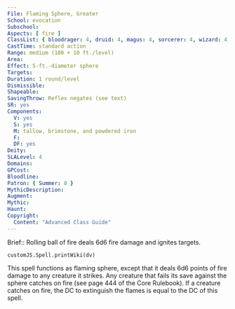 ```yaml
---
File: Flaming Sphere, Greater
School: evocation
Subschool: 
Aspects: [ fire ]
ClassList: { bloodrager: 4, druid: 4, magus: 4, sorcerer: 4, wizard: 4, occultist: 4 }
CastTime: standard action
Range: medium (100 + 10 ft./level)
Area: 
Effect: 5-ft.-diameter sphere
Targets: 
Duration: 1 round/level
Dismissible: 
Shapeable: 
SavingThrow: Reflex negates (see text)
SR: yes
Components:
  V: yes
  S: yes
  M: tallow, brimstone, and powdered iron
  F: 
  DF: yes
Deity: 
SLALevel: 4
Domains: 
GPCost: 
Bloodline: 
Patron: { Summer: 8 }
MythicDescription: 
Augment: 
Mythic: 
Haunt: 
Copyright:
  Content: "Advanced Class Guide"
---
```

Brief:: Rolling ball of fire deals 6d6 fire damage and ignites targets.

```dataviewjs
customJS.Spell.printWiki(dv)
```

This spell functions as flaming sphere, except that it deals 6d6 points of fire damage to any creature it strikes.  Any creature that fails its save against the sphere catches on fire (see page 444 of the Core Rulebook). If a creature catches on fire, the DC to extinguish the flames is equal to the DC of this spell.
